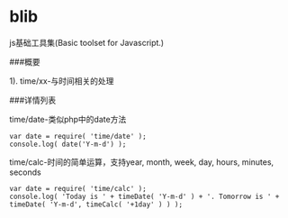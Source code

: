 blib
====

js基础工具集(Basic toolset for Javascript.)

###概要

  1). time/xx-与时间相关的处理

###详情列表

  time/date-类似php中的date方法

    var date = require( 'time/date' );
    console.log( date('Y-m-d') );

  time/calc-时间的简单运算，支持year, month, week, day, hours, minutes, seconds

    var date = require( 'time/calc' );
    console.log( 'Today is ' + timeDate( 'Y-m-d' ) + '. Tomorrow is ' + timeDate( 'Y-m-d', timeCalc( '+1day' ) ) );